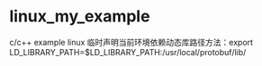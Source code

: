 # linux_my_example
c/c++ example linux
临时声明当前环境依赖动态库路径方法：export LD_LIBRARY_PATH=$LD_LIBRARY_PATH:/usr/local/protobuf/lib/